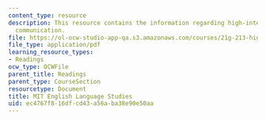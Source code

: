 ```yaml
---
content_type: resource
description: This resource contains the information regarding high-intermediate academic
  communication.
file: https://ol-ocw-studio-app-qa.s3.amazonaws.com/courses/21g-213-high-intermediate-academic-communication-spring-2004/ec4767f816dfcd43a56aba38e90e50aa_MIT21G_213S04_comma_rules.pdf
file_type: application/pdf
learning_resource_types:
- Readings
ocw_type: OCWFile
parent_title: Readings
parent_type: CourseSection
resourcetype: Document
title: MIT English Language Studies
uid: ec4767f8-16df-cd43-a56a-ba38e90e50aa
---
```

